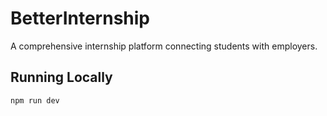 # BetterInternship

A comprehensive internship platform connecting students with employers.

## Running Locally
```bash
npm run dev
```

